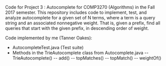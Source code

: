 Code for Project 3 : Autocomplete for COMP3270 (Algorithms) in the Fall 2017 semester. This repository includes code to implement, test, and analyze autocomplete for a given set of N terms, where a term is a query string and an associated nonnegative weight. That is, given a prefix, find all queries that start with the given prefix, in descending order of weight.

Code implemented by me (Tanner Oakes):
   - AutocompleteTest.java (Test suite)
   - Methods in the TrieAutocomplete class from Autocomplete.java
      -- TrieAutocomplete()
      -- add()
      -- topMatches()
      -- topMatch()
      -- weightOf()
      
